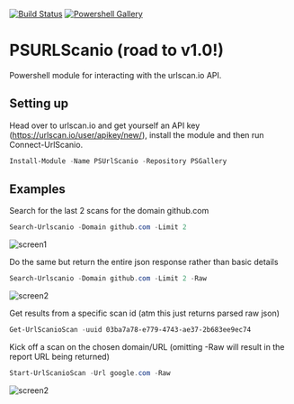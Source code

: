 [![Build Status](https://dev.azure.com/cbaylissmk2/github%20projects/_apis/build/status/sysgoblin.PSURLScanio?branchName=dev)](https://dev.azure.com/cbaylissmk2/github%20projects/_build/latest?definitionId=2&branchName=dev)
[![Powershell Gallery](https://img.shields.io/badge/PSGallery-0.1.0-yellow)](https://www.powershellgallery.com/packages/PSUrlScanio/0.1.5)


# PSURLScanio (road to v1.0!)
Powershell module for interacting with the urlscan.io API.

## Setting up
Head over to urlscan.io and get yourself an API key (https://urlscan.io/user/apikey/new/), install the module and then run Connect-UrlScanio.
```powershell
Install-Module -Name PSUrlScanio -Repository PSGallery
```

## Examples
Search for the last 2 scans for the domain github.com
```powershell
Search-Urlscanio -Domain github.com -Limit 2
```
![screen1](https://i.imgur.com/2V8YlFQ.gif)

Do the same but return the entire json response rather than basic details
```powershell
Search-Urlscanio -Domain github.com -Limit 2 -Raw
```
![screen2](https://i.imgur.com/p6wIFSF.gif)


Get results from a specific scan id (atm this just returns parsed raw json)
```powershell
Get-UrlScanioScan -uuid 03ba7a78-e779-4743-ae37-2b683ee9ec74
```

Kick off a scan on the chosen domain/URL (omitting -Raw will result in the report URL being returned)
```powershell
Start-UrlScanioScan -Url google.com -Raw
```
![screen2](https://i.imgur.com/cyVxskb.gif)
